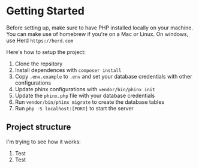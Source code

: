 # Getting Started
Before setting up, make sure to have PHP installed locally on your machine.
You can make use of homebrew if you're on a Mac or Linux. 
On windows, use Herd `https://herd.com`

Here's how to setup the project:
1. Clone the repsitory
2. Install dependences with `composer install`
3. Copy `.env.example` to `.env` and set your database credentials with other configurations
4. Update phinx configurations with `vendor/bin/phinx init` 
5. Update the `phinx.php` file with your database credentials
6. Run `vendor/bin/phinx migrate` to create the database tables
7. Run `php -S localhost:[PORT]` to start the server

## Project structure
I'm trying to see how it works:
1. Test
2. Test
